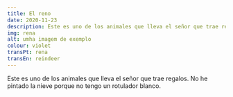 ```yaml
---
title: El reno
date: 2020-11-23
description: Este es uno de los animales que lleva el señor que trae regalos.
img: rena
alt: umha imagem de exemplo
colour: violet
transPt: rena
transEn: reindeer
---
```


Este es uno de los animales que lleva el señor que trae regalos. No he pintado la nieve porque no tengo un rotulador blanco.